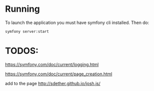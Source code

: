 # Running

To launch the application you must have symfony cli installed. Then do:
```
symfony server:start
```

# TODOS:

https://symfony.com/doc/current/logging.html

https://symfony.com/doc/current/page_creation.html

add to the page http://sdether.github.io/josh.js/